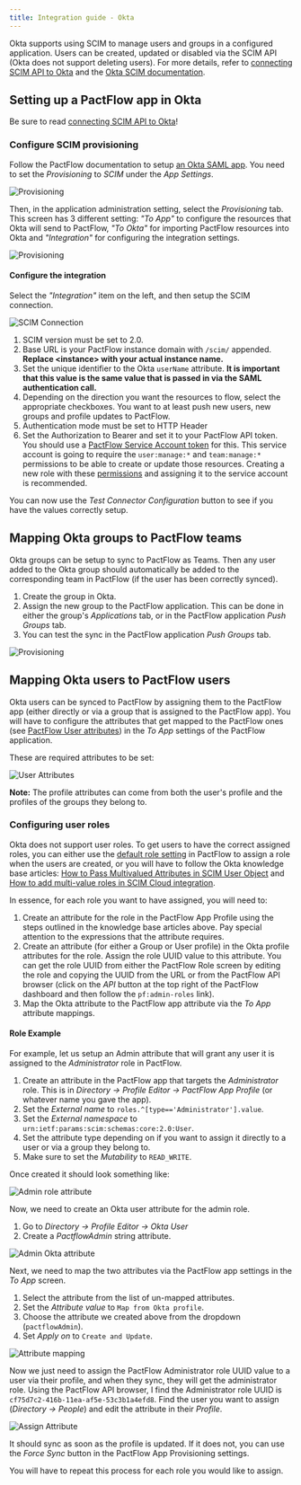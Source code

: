 ```yaml
---
title: Integration guide - Okta
---
```


Okta supports using SCIM to manage users and groups in a configured application. Users can be created, updated or 
disabled via the SCIM API (Okta does not support deleting users). For more details, refer to
[connecting SCIM API to Okta](https://developer.okta.com/docs/guides/scim-provisioning-integration-connect/main/) and the
[Okta SCIM documentation](https://developer.okta.com/docs/concepts/scim/).  

## Setting up a PactFlow app in Okta

Be sure to read [connecting SCIM API to Okta](https://developer.okta.com/docs/guides/scim-provisioning-integration-connect/main/)!

### Configure SCIM provisioning

Follow the PactFlow documentation to setup [an Okta SAML app](/docs/user-interface/settings/authentication#okta).
You need to set the *Provisioning* to *SCIM* under the *App Settings*. 

![Provisioning](/scim/okta-0.png)

Then, in the application administration setting, 
select the *Provisioning* tab. This screen has 3 different setting: *"To App"* to 
configure the resources that Okta will send to PactFlow, *"To Okta"* for importing PactFlow resources into Okta and 
*"Integration"* for configuring the integration settings.

![Provisioning](/scim/okta-1.png)

#### Configure the integration

Select the *"Integration"* item on the left, and then setup the SCIM connection.

![SCIM Connection](/scim/okta-scim-connection.png)

1. SCIM version must be set to 2.0.
2. Base URL is your PactFlow instance domain with `/scim/` appended. **Replace &lt;instance&gt; with your actual instance name.**
3. Set the unique identifier to the Okta `userName` attribute. **It is important that this value is the same value that is passed in via the SAML authentication call.** 
4. Depending on the direction you want the resources to flow, select the appropriate checkboxes. You want to at least push new users, new groups and profile updates to PactFlow.
5. Authentication mode must be set to HTTP Header
6. Set the Authorization to Bearer and set it to your PactFlow API token. You should use a [PactFlow Service Account token](/docs/user-interface/settings/users#system-accounts) for this.
   This service account is going to require the `user:manage:*` and `team:manage:*` permissions to be able to create or update those resources.
   Creating a new role with these [permissions](/docs/permissions) and assigning it to the service account is recommended.

You can now use the *Test Connector Configuration* button to see if you have the values correctly setup.

## Mapping Okta groups to PactFlow teams

Okta groups can be setup to sync to PactFlow as Teams. Then any user added to the Okta group should automatically be
added to the corresponding team in PactFlow (if the user has been correctly synced).

1. Create the group in Okta.
2. Assign the new group to the PactFlow application. This can be done in either the group's *Applications* tab, or in the PactFlow application *Push Groups* tab.
3. You can test the sync in the PactFlow application *Push Groups* tab.

![Provisioning](/scim/okta-groups.png)

## Mapping Okta users to PactFlow users

Okta users can be synced to PactFlow by assigning them to the PactFlow app (either directly or via a group that is 
assigned to the PactFlow app). You will have to configure the attributes that get mapped to the PactFlow ones (see 
[PactFlow User attributes](/docs/scim/main#users)) in the *To App* settings of the PactFlow application.

These are required attributes to be set:

![User Attributes](/scim/okta-user-attr.png)

**Note:** The profile attributes can come from both the user's profile and the profiles of the groups they belong to. 

### Configuring user roles

Okta does not support user roles. To get users to have the correct assigned roles, you can either use the [default
role setting](/docs/user-interface/settings/preferences#default-role) in PactFlow to assign a role when the users are
created, or you will have to follow the Okta knowledge base articles: [How to Pass Multivalued Attributes in SCIM User Object](https://support.okta.com/help/s/article/How-to-Pass-Multivalued-Attributes-in-SCIM-User-Object)
and [How to add multi-value roles in SCIM Cloud integration](https://support.okta.com/help/s/article/How-to-add-multivalue-roles-in-SCIM-Cloud-integration).

In essence, for each role you want to have assigned, you will need to:
1. Create an attribute for the role in the PactFlow App Profile using the steps outlined in the knowledge base articles above. 
   Pay special attention to the expressions that the attribute requires.
2. Create an attribute (for either a Group or User profile) in the Okta profile attributes for the role. Assign the role 
   UUID value to this attribute. You can get the role UUID from either the PactFlow Role screen by editing the role and 
   copying the UUID from the URL or from the PactFlow API browser (click on the *API* button at the top right of the 
   PactFlow dashboard and then follow the `pf:admin-roles` link).
3. Map the Okta attribute to the PactFlow app attribute via the *To App* attribute mappings.

#### Role Example

For example, let us setup an Admin attribute that will grant any user it is assigned to the *Administrator* role in PactFlow.

1. Create an attribute in the PactFlow app that targets the *Administrator* role. This is in *Directory -> 
   Profile Editor -> PactFlow App Profile* (or whatever name you gave the app).
2. Set the *External name* to `roles.^[type=='Administrator'].value`.
3. Set the *External namespace* to `urn:ietf:params:scim:schemas:core:2.0:User`.
4. Set the attribute type depending on if you want to assign it directly to a user or via a group they belong to.
5. Make sure to set the *Mutability* to `READ_WRITE`.

Once created it should look something like:

![Admin role attribute](/scim/okta-role-1.png)

Now, we need to create an Okta user attribute for the admin role.

1. Go to *Directory -> Profile Editor -> Okta User*
2. Create a *PactflowAdmin* string attribute.

![Admin Okta attribute](/scim/okta-role-2.png)

Next, we need to map the two attributes via the PactFlow app settings in the *To App* screen.

1. Select the attribute from the list of un-mapped attributes.
2. Set the *Attribute value* to `Map from Okta profile`.
3. Choose the attribute we created above from the dropdown (`pactflowAdmin`).
4. Set *Apply on* to `Create and Update`.

![Attribute mapping](/scim/okta-role-3.png)

Now we just need to assign the PactFlow Administrator role UUID value to a user via their profile, and when they sync, 
they will get the administrator role. Using the PactFlow API browser, I find the Administrator role UUID is 
`cf75d7c2-416b-11ea-af5e-53c3b1a4efd8`. Find the user you want to assign (*Directory -> People*) and edit the attribute
in their *Profile*.

![Assign Attribute](/scim/okta-role-4.png)

It should sync as soon as the profile is updated. If it does not, you can use the *Force Sync* button in the PactFlow 
App Provisioning settings.

You will have to repeat this process for each role you would like to assign.
